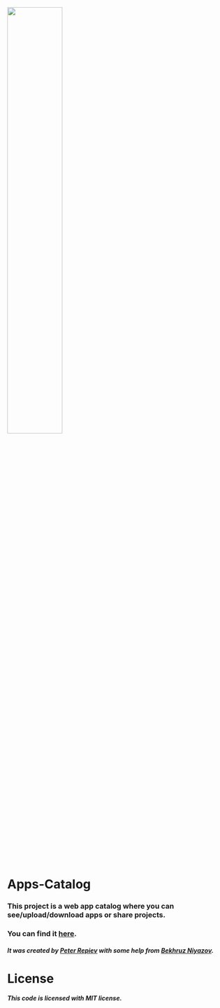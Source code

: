 <img src="https://i.imgur.com/Agy35mN.png" width="50%">

# Apps-Catalog
### This project is a web app catalog where you can see/upload/download apps or share projects.
### You can find it [here](https://ac2d0.herokuapp.com/).

##### It was created by [Peter Repiev](https://github.com/Potriashka) with some help from [Bekhruz Niyazov](https://github.com/BekhruzSNiyazov).
# License
##### This code is licensed with MIT license.
